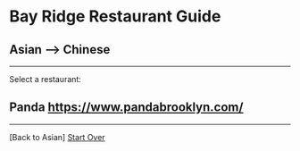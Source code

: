 # Bay Ridge Restaurant Guide
## Asian --> Chinese
---
Select a restaurant:
## Panda https://www.pandabrooklyn.com/
---
[Back to Asian]
[Start Over](../home.md)

